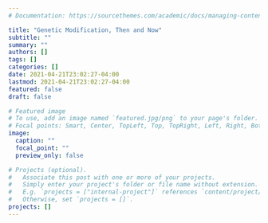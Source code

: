 ```yaml
---
# Documentation: https://sourcethemes.com/academic/docs/managing-content/

title: "Genetic Modification, Then and Now"
subtitle: ""
summary: ""
authors: []
tags: []
categories: []
date: 2021-04-21T23:02:27-04:00
lastmod: 2021-04-21T23:02:27-04:00
featured: false
draft: false

# Featured image
# To use, add an image named `featured.jpg/png` to your page's folder.
# Focal points: Smart, Center, TopLeft, Top, TopRight, Left, Right, BottomLeft, Bottom, BottomRight.
image:
  caption: ""
  focal_point: ""
  preview_only: false

# Projects (optional).
#   Associate this post with one or more of your projects.
#   Simply enter your project's folder or file name without extension.
#   E.g. `projects = ["internal-project"]` references `content/project/deep-learning/index.md`.
#   Otherwise, set `projects = []`.
projects: []
---
```

